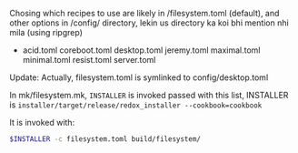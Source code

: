Chosing which recipes to use are likely in /filesystem.toml (default), and other options in /config/ directory, lekin us directory ka koi bhi mention nhi mila (using ripgrep)

* acid.toml  coreboot.toml  desktop.toml  jeremy.toml  maximal.toml  minimal.toml  resist.toml  server.toml

Update: Actually, filesystem.toml is symlinked to config/desktop.toml

In mk/filesystem.mk, `INSTALLER` is invoked passed with this list,
INSTALLER is `installer/target/release/redox_installer --cookbook=cookbook`

It is invoked with:
```sh
$INSTALLER -c filesystem.toml build/filesystem/
```

